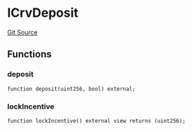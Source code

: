 # ICrvDeposit
[Git Source](https://github.com/larrythecucumber321/protocol/blob/3222eb21fbb20ddd3d3fa2233072dfa96ea3e340/contracts/plugins/assets/convex/vendor/ConvexInterfaces.sol)


## Functions
### deposit


```solidity
function deposit(uint256, bool) external;
```

### lockIncentive


```solidity
function lockIncentive() external view returns (uint256);
```


